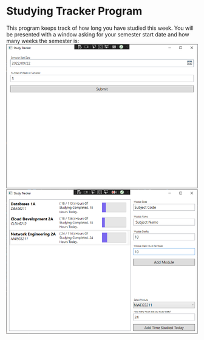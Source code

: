 ﻿# Studying Tracker Program

This program keeps track of how long you have studied this week.
You will be presented with a window asking for your semester start date and how many weeks the semester is:
![First Window](https://github.com/rial1106/PROG6212-POE/blob/master/window-1.png?raw=true)
![Second Window](https://github.com/rial1106/PROG6212-POE/blob/master/window-2.png?raw=true)